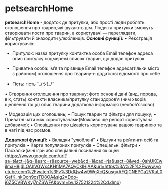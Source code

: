 # petsearchHome
**petsearchHome** - додаток де притулки, або прості люди роблять оголошення про тварин,які шукають дім. Люди та притулки зможуть створювати пости про тварин, а користувачі — переглядати, фільтрувати й знаходити улюбленців.
**Основні функції:**
• Реєстрація користувачів:

- Притулок:
назва притулку
контактна особа
Email
телефон
адреса
опис притулку 
соцмережі
список тварин, що додає притулок.

- Приватна особа:
ім’я та прізвище
Email
телефон
адреса(тільки місто з районом)
оголошення про тварину\-н
додаткові відомості про себе

- Гість:
гість ¯\_(ツ)_/¯

• Створення оголошення про тварину:
фото
основні дані (вид, порода, вік, стать)
контакти власника/притулку
стан здоров’я (чим хворів щеплення тощо)
опис тварини
додаткова інформація (необов’язково)

• Модерація цих оголошень;
• Пошук тварин та фільтри для пошуку;
• Приватні чати між користувачами(Можливо ще репорт користувача добавимо);
• Сповіщення про цікавість користувача вашою твариною та в чаті під час розмов.

**Додаткові функції:**
• Вкладки "улюблені"
• Відгуки та рейтинги осіб та притулків
• Карти популярних притулків
• Спеціальні фільтри
• Пасхалки(міні ігри або спеціальні посилання як оцей
(https://www.google.com/url?sa=t&rct=j&q=&esrc=s&source=web&cd=1&cad=rja&uact=8&ved=0ahUKEwilmaH8j4LOAhVGWx4KHfiMA7AQyCkIHjAA&url=https%3A%2F%2Fwww.youtube.com%2Fwatch%3Fv%3DdQw4w9WgXcQ&usg=AFQjCNEPGa2VKuL0GefK_nkQoh9csTD8OA&sig2=Ddo-i6Z5CVBWKvj7nZSWFA&bvm=bv.127521224%2Cd.dmo)
